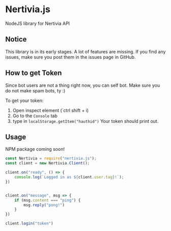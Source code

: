 # Nertivia.js
NodeJS library for Nertivia API

## Notice
This library is in its early stages. A lot of features are missing. If you find any issues, make sure you post them in the issues page in GitHub.

## How to get Token
Since bot users are not a thing right now, you can self bot.
Make sure you do not make spam bots, ty :)

To get your token:
1. Open inspect element (`ctrl shift + i)
2. Go to the `Console` tab
3. type in `localStorage.getItem("hauthid")`
Your token should print out.


## Usage

NPM package coming soon!

```js
const Nertivia = require("nertivia.js");
const client = new Nertivia.Client();

client.on("ready", () => {
    console.log(`Logged in as ${client.user.tag}!`);
})


client.on("message", msg => {
    if (msg.content === "ping") {
        msg.reply("pong!")
    }
})

client.login("token")
```
